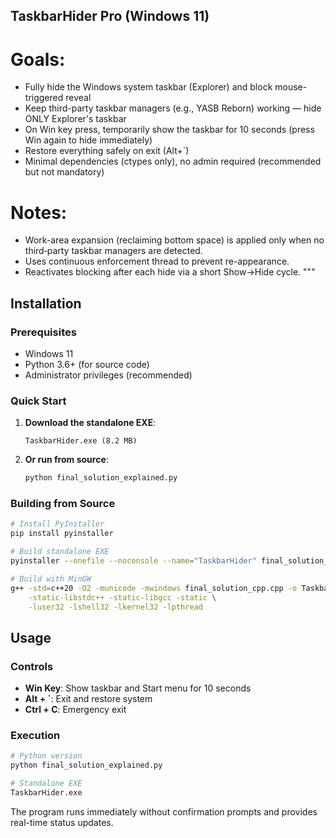 
## TaskbarHider Pro (Windows 11)

# Goals:
- Fully hide the Windows system taskbar (Explorer) and block mouse-triggered reveal
- Keep third-party taskbar managers (e.g., YASB Reborn) working — hide ONLY Explorer's taskbar
- On Win key press, temporarily show the taskbar for 10 seconds (press Win again to hide immediately)
- Restore everything safely on exit (Alt+`)
- Minimal dependencies (ctypes only), no admin required (recommended but not mandatory)

# Notes:
- Work-area expansion (reclaiming bottom space) is applied only when no third‑party taskbar managers are detected.
- Uses continuous enforcement thread to prevent re-appearance.
- Reactivates blocking after each hide via a short Show→Hide cycle.
"""

## Installation

### Prerequisites
- Windows 11
- Python 3.6+ (for source code)
- Administrator privileges (recommended)

### Quick Start
1. **Download the standalone EXE**:
   ```
   TaskbarHider.exe (8.2 MB)
   ```

2. **Or run from source**:
   ```bash
   python final_solution_explained.py
   ```

### Building from Source
```bash
# Install PyInstaller
pip install pyinstaller

# Build standalone EXE
pyinstaller --onefile --noconsole --name="TaskbarHider" final_solution_explained.py

# Build with MinGW
g++ -std=c++20 -O2 -municode -mwindows final_solution_cpp.cpp -o TaskbarHiderPro.exe \
    -static-libstdc++ -static-libgcc -static \
    -luser32 -lshell32 -lkernel32 -lpthread


```

## Usage

### Controls
- **Win Key**: Show taskbar and Start menu for 10 seconds
- **Alt + `**: Exit and restore system
- **Ctrl + C**: Emergency exit

### Execution
```bash
# Python version
python final_solution_explained.py

# Standalone EXE
TaskbarHider.exe
```

The program runs immediately without confirmation prompts and provides real-time status updates.


